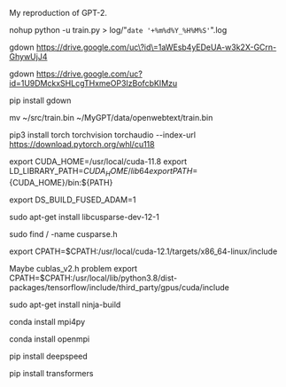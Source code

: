 My reproduction of GPT-2.

nohup python -u train.py > log/"`date '+%m%d%Y_%H%M%S'`".log

gdown https://drive.google.com/uc\?id\=1aWEsb4yEDeUA-w3k2X-GCrn-GhywUjJ4

gdown https://drive.google.com/uc?id=1U9DMckxSHLcgTHxmeOP3IzBofcbKIMzu

pip install gdown

mv ~/src/train.bin ~/MyGPT/data/openwebtext/train.bin

pip3 install torch torchvision torchaudio --index-url https://download.pytorch.org/whl/cu118

export CUDA_HOME=/usr/local/cuda-11.8
export LD_LIBRARY_PATH=${CUDA_HOME}/lib64 
export PATH=${CUDA_HOME}/bin:${PATH}

export DS_BUILD_FUSED_ADAM=1

sudo apt-get install libcusparse-dev-12-1

sudo find / -name cusparse.h

export CPATH=$CPATH:/usr/local/cuda-12.1/targets/x86_64-linux/include

Maybe cublas_v2.h problem export CPATH=$CPATH:/usr/local/lib/python3.8/dist-packages/tensorflow/include/third_party/gpus/cuda/include

sudo apt-get install ninja-build


conda install mpi4py

conda install openmpi

pip install deepspeed

pip install transformers